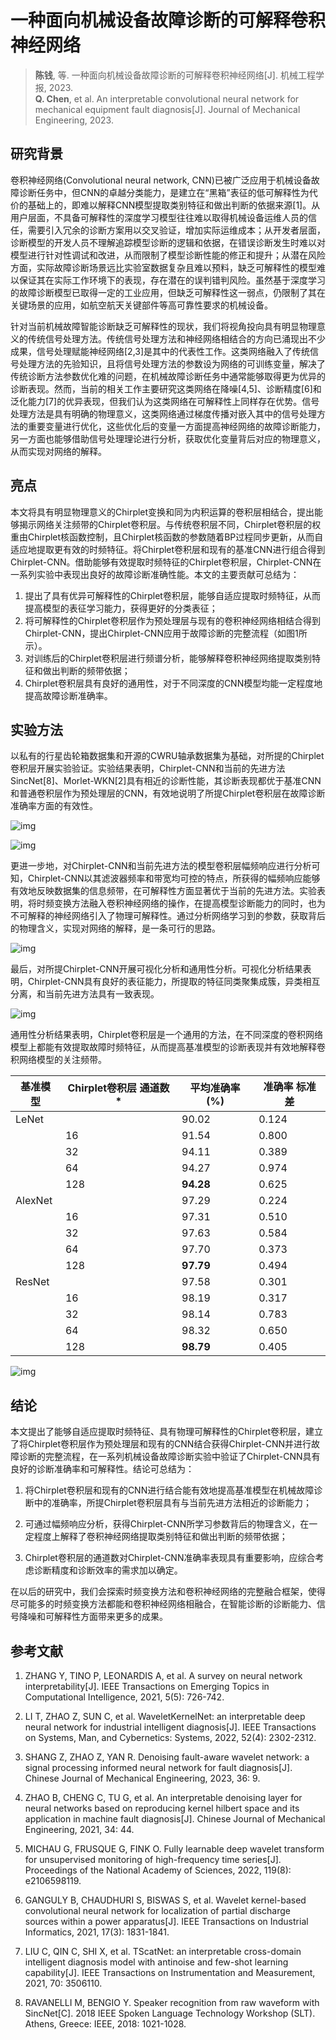 # 一种面向机械设备故障诊断的可解释卷积神经网络

> **陈钱**, 等. 一种面向机械设备故障诊断的可解释卷积神经网络[J]. 机械工程学报, 2023. <br> **Q. Chen**, et al. An interpretable convolutional neural network for mechanical equipment fault diagnosis[J]. Journal of Mechanical Engineering, 2023.

## 研究背景

卷积神经网络(Convolutional neural network, CNN)已被广泛应用于机械设备故障诊断任务中，但CNN的卓越分类能力，是建立在“黑箱”表征的低可解释性为代价的基础上的，即难以解释CNN模型提取类别特征和做出判断的依据来源[1]。从用户层面，不具备可解释性的深度学习模型往往难以取得机械设备运维人员的信任，需要引入冗余的诊断方案用以交叉验证，增加实际运维成本；从开发者层面，诊断模型的开发人员不理解追踪模型诊断的逻辑和依据，在错误诊断发生时难以对模型进行针对性调试和改进，从而限制了模型诊断性能的修正和提升；从潜在风险方面，实际故障诊断场景远比实验室数据复杂且难以预料，缺乏可解释性的模型难以保证其在实际工作环境下的表现，存在潜在的误判错判风险。虽然基于深度学习的故障诊断模型已取得一定的工业应用，但缺乏可解释性这一弱点，仍限制了其在关键场景的应用，如航空航天关键部件等高可靠性要求的机械设备。

针对当前机械故障智能诊断缺乏可解释性的现状，我们将视角投向具有明显物理意义的传统信号处理方法。传统信号处理方法和神经网络相结合的方向已涌现出不少成果，信号处理赋能神经网络[2,3]是其中的代表性工作。这类网络融入了传统信号处理方法的先验知识，且将信号处理方法的参数设为网络的可训练变量，解决了传统诊断方法参数优化难的问题，在机械故障诊断任务中通常能够取得更为优异的诊断表现。然而，当前的相关工作主要研究这类网络在降噪[4,5]、诊断精度[6]和泛化能力[7]的优异表现，但我们认为这类网络在可解释性上同样存在优势。信号处理方法是具有明确的物理意义，这类网络通过梯度传播对嵌入其中的信号处理方法的重要变量进行优化，这些优化后的变量一方面提高神经网络的故障诊断能力，另一方面也能够借助信号处理理论进行分析，获取优化变量背后对应的物理意义，从而实现对网络的解释。

## 亮点

本文将具有明显物理意义的Chirplet变换和同为内积运算的卷积层相结合，提出能够揭示网络关注频带的Chirplet卷积层。与传统卷积层不同，Chirplet卷积层的权重由Chirplet核函数控制，且Chirplet核函数的参数随着BP过程同步更新，从而自适应地提取更有效的时频特征。将Chirplet卷积层和现有的基准CNN进行组合得到Chirplet-CNN。借助能够有效提取时频特征的Chirplet卷积层，Chirplet-CNN在一系列实验中表现出良好的故障诊断准确性能。本文的主要贡献可总结为：

1. 提出了具有优异可解释性的Chirplet卷积层，能够自适应提取时频特征，从而提高模型的表征学习能力，获得更好的分类表征；
2. 将可解释性的Chirplet卷积层作为预处理层与现有的卷积神经网络相结合得到Chirplet-CNN，提出Chirplet-CNN应用于故障诊断的完整流程（如图1所示）。
3. 对训练后的Chirplet卷积层进行频谱分析，能够解释卷积神经网络提取类别特征和做出判断的频带依据；
4. Chirplet卷积层具有良好的通用性，对于不同深度的CNN模型均能一定程度地提高故障诊断准确率。


## 实验方法

以私有的行星齿轮箱数据集和开源的CWRU轴承数据集为基础，对所提的Chirplet卷积层开展实验验证。实验结果表明，Chirplet-CNN和当前的先进方法SincNet[8]、Morlet-WKN[2]具有相近的诊断性能，其诊断表现都优于基准CNN和普通卷积层作为预处理层的CNN，有效地说明了所提Chirplet卷积层在故障诊断准确率方面的有效性。

![img](./.images/clip_image002.jpg)

![img](./.images/clip_image002-1703306597301-2.jpg)

更进一步地，对Chirplet-CNN和当前先进方法的模型卷积层幅频响应进行分析可知，Chirplet-CNN以其滤波器频率和带宽均可控的特点，所获得的幅频响应能够有效地反映数据集的信息频带，在可解释性方面显著优于当前的先进方法。实验表明，将时频变换方法融入卷积神经网络的操作，在提高模型诊断能力的同时，也为不可解释的神经网络引入了物理可解释性。通过分析网络学习到的参数，获取背后的物理含义，实现对网络的解释，是一条可行的思路。

![img](./.images/clip_image002-1703306619597-4.jpg)

最后，对所提Chirplet-CNN开展可视化分析和通用性分析。可视化分析结果表明，Chirplet-CNN具有良好的表征能力，所提取的特征同类聚集成簇，异类相互分离，和当前先进方法具有一致表现。

![img](./.images/clip_image002-1703306633754-6.jpg)

通用性分析结果表明，Chirplet卷积层是一个通用的方法，在不同深度的卷积网络模型上都能有效提取故障时频特征，从而提高基准模型的诊断表现并有效地解释卷积网络模型的关注频带。

| 基准模型 | Chirplet卷积层  通道数* | 平均准确率(%) | 准确率  标准差 |
| -------- | ----------------------- | ------------- | -------------- |
| LeNet    |                         | 90.02         | 0.124          |
|          | 16                      | 91.54         | 0.800          |
|          | 32                      | 94.11         | 0.389          |
|          | 64                      | 94.27         | 0.974          |
|          | 128                     | **94.28**     | 0.625          |
| AlexNet  |                         | 97.29         | 0.224          |
|          | 16                      | 97.31         | 0.510          |
|          | 32                      | 97.63         | 0.584          |
|          | 64                      | 97.70         | 0.373          |
|          | 128                     | **97.79**     | 0.494          |
| ResNet   |                         | 97.58         | 0.301          |
|          | 16                      | 98.19         | 0.317          |
|          | 32                      | 98.14         | 0.783          |
|          | 64                      | 98.32         | 0.650          |
|          | 128                     | **98.79**     | 0.405          |

![img](./.images/clip_image002-1703306656602-8.jpg)

## 结论

本文提出了能够自适应提取时频特征、具有物理可解释性的Chirplet卷积层，建立了将Chirplet卷积层作为预处理层和现有的CNN结合获得Chirplet-CNN并进行故障诊断的完整流程，在一系列机械设备故障诊断实验中验证了Chirplet-CNN具有良好的诊断准确率和可解释性。结论可总结为：

1. 将Chirplet卷积层和现有的CNN进行结合能有效地提高基准模型在机械故障诊断中的准确率，所提Chirplet卷积层具有与当前先进方法相近的诊断能力；

2. 可通过幅频响应分析，获得Chirplet-CNN所学习参数背后的物理含义，在一定程度上解释了卷积神经网络提取类别特征和做出判断的频带依据；
2. Chirplet卷积层的通道数对Chirplet-CNN准确率表现具有重要影响，应综合考虑诊断精度和诊断效率的需求加以确定。

  在以后的研究中，我们会探索时频变换方法和卷积神经网络的完整融合框架，使得尽可能多的时频变换方法都能和卷积神经网络相融合，在智能诊断的诊断能力、信号降噪和可解释性方面带来更多的成果。

## 参考文献

1. ZHANG Y, TINO P, LEONARDIS A, et al. A survey on neural network interpretability[J]. IEEE Transactions on Emerging Topics in Computational Intelligence, 2021, 5(5): 726-742.

2. LI T, ZHAO Z, SUN C, et al. WaveletKernelNet: an interpretable deep neural network for industrial intelligent diagnosis[J]. IEEE Transactions on Systems, Man, and Cybernetics: Systems, 2022, 52(4): 2302-2312.

3. SHANG Z, ZHAO Z, YAN R. Denoising fault-aware wavelet network: a signal processing informed neural network for fault diagnosis[J]. Chinese Journal of Mechanical Engineering, 2023, 36: 9.

4. ZHAO B, CHENG C, TU G, et al. An interpretable denoising layer for neural networks based on reproducing kernel hilbert space and its application in machine fault diagnosis[J]. Chinese Journal of Mechanical Engineering, 2021, 34: 44.

5. MICHAU G, FRUSQUE G, FINK O. Fully learnable deep wavelet transform for unsupervised monitoring of high-frequency time series[J]. Proceedings of the National Academy of Sciences, 2022, 119(8): e2106598119.

6. GANGULY B, CHAUDHURI S, BISWAS S, et al. Wavelet kernel-based convolutional neural network for localization of partial discharge sources within a power apparatus[J]. IEEE Transactions on Industrial Informatics, 2021, 17(3): 1831-1841.

7. LIU C, QIN C, SHI X, et al. TScatNet: an interpretable cross-domain intelligent diagnosis model with antinoise and few-shot learning capability[J]. IEEE Transactions on Instrumentation and Measurement, 2021, 70: 3506110.

8. RAVANELLI M, BENGIO Y. Speaker recognition from raw waveform with SincNet[C]. 2018 IEEE Spoken Language Technology Workshop (SLT). Athens, Greece: IEEE, 2018: 1021-1028.


